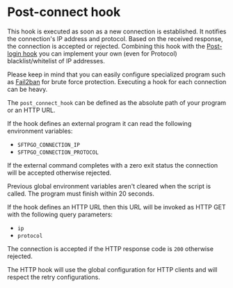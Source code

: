 # Post-connect hook

This hook is executed as soon as a new connection is established. It notifies the connection's IP address and protocol. Based on the received response, the connection is accepted or rejected. Combining this hook with the [Post-login hook](./post-login-hook.md) you can implement your own (even for Protocol) blacklist/whitelist of IP addresses.

Please keep in mind that you can easily configure specialized program such as [Fail2ban](http://www.fail2ban.org/) for brute force protection. Executing a hook for each connection can be heavy.

The `post_connect_hook` can be defined as the absolute path of your program or an HTTP URL.

If the hook defines an external program it can read the following environment variables:

- `SFTPGO_CONNECTION_IP`
- `SFTPGO_CONNECTION_PROTOCOL`

If the external command completes with a zero exit status the connection will be accepted otherwise rejected.

Previous global environment variables aren't cleared when the script is called.
The program must finish within 20 seconds.

If the hook defines an HTTP URL then this URL will be invoked as HTTP GET with the following query parameters:

- `ip`
- `protocol`

The connection is accepted if the HTTP response code is `200` otherwise rejected.

The HTTP hook will use the global configuration for HTTP clients and will respect the retry configurations.

